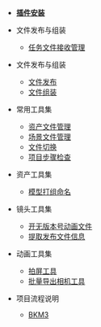 <!-- * [**更新日志**](/outsource/maya/update.md) -->

* [**插件安装**](/outsource/README.md)

* 文件发布与组装
  * [任务文件接收管理](/outsource/maya/tool/utility/task_receive_manage.md)

* 文件发布与组装
  * [文件发布](/outsource/maya/publish_file.md)
  * [文件组装](/outsource/maya/receive_file.md)

* 常用工具集
  * [资产文件管理](/outsource/maya/tool/utility/asset_management.md)
  * [场景文件管理](/outsource/maya/tool/utility/assembly_management.md)
  * [文件切换](/outsource/maya/tool/utility/switch_file.md)
  * [项目步骤检查](/outsource/maya/tool/utility/project_step_checks.md)
  
* 资产工具集
  * [模型打组命名](/outsource/maya/tool/modeling/model_group.md)

* 镜头工具集
  * [开无版本号动画文件](/outsource/maya/tool/animation/no_version_file.md)
  * [提取发布文件信息](/outsource/maya/tool/utility/extract_property.md)

* 动画工具集
  * [拍屏工具](/outsource/maya/tool/utility/playblast.md)
  * [批量导出相机工具](/outsource/maya/tool/animation/export_camera.md)

* 项目流程说明
  * [BKM3](/outsource/maya/project/BKM3/pipeline_BKM3.md)
